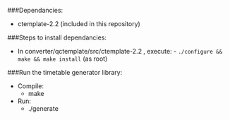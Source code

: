 ###Dependancies:
* ctemplate-2.2 (included in this repository)

###Steps to install dependancies:
* In converter/qctemplate/src/ctemplate-2.2 , execute:
        - ```./configure && make && make install```          (as root)

###Run the timetable generator library:
* Compile:
    - make
* Run:
    - ./generate
